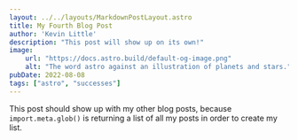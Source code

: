 ```yaml
---
layout: ../../layouts/MarkdownPostLayout.astro
title: My Fourth Blog Post
author: 'Kevin Little'
description: "This post will show up on its own!"
image:
    url: "https://docs.astro.build/default-og-image.png"
    alt: "The word astro against an illustration of planets and stars."
pubDate: 2022-08-08
tags: ["astro", "successes"]
---
```

This post should show up with my other blog posts, because `import.meta.glob()` is returning a list of all my posts in order to create my list.